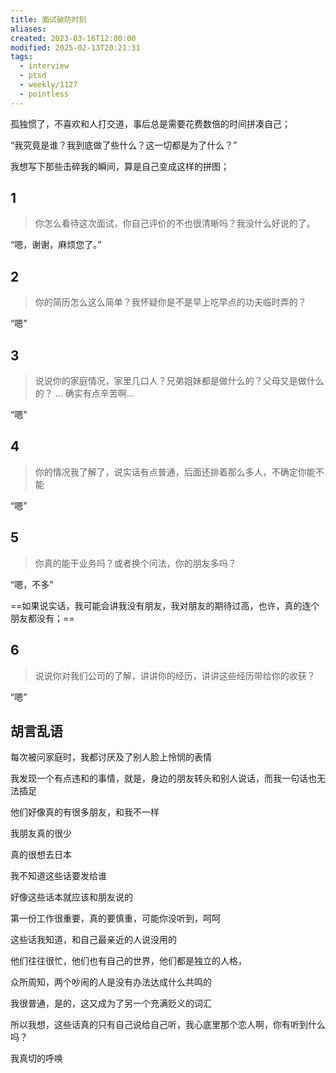 ```yaml
---
title: 面试破防时刻
aliases: 
created: 2023-03-16T12:00:00
modified: 2025-02-13T20:21:31
tags:
  - interview
  - ptsd
  - weekly/1127
  - pointless
---
```


孤独惯了，不喜欢和人打交道，事后总是需要花费数倍的时间拼凑自己；

“我究竟是谁？我到底做了些什么？这一切都是为了什么？”

我想写下那些击碎我的瞬间，算是自己变成这样的拼图；

## 1

  > 你怎么看待这次面试，你自己评价的不也很清晰吗？我没什么好说的了。

“嗯，谢谢，麻烦您了。”

## 2

  > 你的简历怎么这么简单？我怀疑你是不是早上吃早点的功夫临时弄的？

“嗯”

## 3

  > 说说你的家庭情况，家里几口人？兄弟姐妹都是做什么的？父母又是做什么的？
  > …
  > 确实有点辛苦啊…

“嗯”

## 4

  > 你的情况我了解了，说实话有点普通，后面还排着那么多人，不确定你能不能

“嗯”

## 5

  > 你真的能干业务吗？或者换个问法，你的朋友多吗？

“嗯，不多”

==如果说实话，我可能会讲我没有朋友，我对朋友的期待过高，也许，真的连个朋友都没有；==

## 6

  > 说说你对我们公司的了解，讲讲你的经历，讲讲这些经历带给你的收获？

“嗯”

## 胡言乱语

每次被问家庭时，我都讨厌及了别人脸上怜悯的表情

我发现一个有点违和的事情，就是，身边的朋友转头和别人说话，而我一句话也无法插足

他们好像真的有很多朋友，和我不一样

我朋友真的很少

真的很想去日本

我不知道这些话要发给谁

好像这些话本就应该和朋友说的

第一份工作很重要，真的要慎重，可能你没听到，呵呵

这些话我知道，和自己最亲近的人说没用的

他们往往很忙，他们也有自己的世界，他们都是独立的人格，

众所周知，两个吵闹的人是没有办法达成什么共鸣的

我很普通，是的，这又成为了另一个充满贬义的词汇

所以我想，这些话真的只有自己说给自己听，我心底里那个恋人啊，你有听到什么吗？

我真切的呼唤
